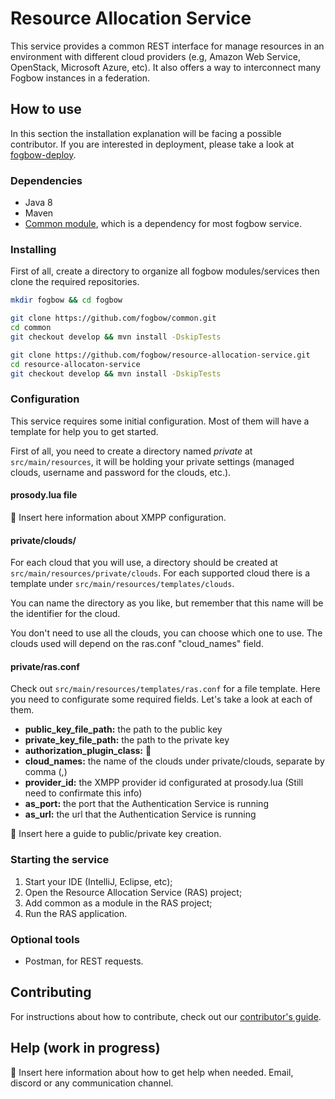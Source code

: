 # Resource Allocation Service

This service provides a common REST interface for manage resources in an environment with different cloud providers (e.g, Amazon Web Service, OpenStack, Microsoft Azure, etc). It also offers a way to interconnect many Fogbow instances in a federation.

## How to use

In this section the installation explanation will be facing a possible contributor. If you are interested in deployment, please take a look at [fogbow-deploy](https://github.com/fogbow/fogbow-deploy).

### Dependencies

- Java 8
- Maven
- [Common module](https://github.com/fogbow/common/), which is a dependency for most fogbow service.

### Installing

First of all, create a directory to organize all fogbow modules/services then clone the required repositories.

```bash
mkdir fogbow && cd fogbow

git clone https://github.com/fogbow/common.git
cd common  
git checkout develop && mvn install -DskipTests

git clone https://github.com/fogbow/resource-allocation-service.git
cd resource-allocaton-service
git checkout develop && mvn install -DskipTests
```

### Configuration

This service requires some initial configuration. Most of them will have a template for help you to get started.

First of all, you need to create a directory named *private* at `src/main/resources`, it will be holding your private settings (managed clouds, username and password for the clouds, etc.).

#### prosody.lua file

:pushpin:  Insert here information about XMPP configuration.

#### private/clouds/

For each cloud that you will use, a directory should be created at `src/main/resources/private/clouds`. For each supported cloud there is a template under `src/main/resources/templates/clouds`.

You can name the directory as you like, but remember that this name will be the identifier for the cloud.

You don't need to use all the clouds, you can choose which one to use. The clouds used will depend on the ras.conf "cloud_names" field.

#### private/ras.conf

Check out `src/main/resources/templates/ras.conf` for a file template. Here you need to configurate some required fields. Let's take a look at each of them.

- **public_key_file_path:** the path to the public key
- **private_key_file_path:** the path to the private key
- **authorization_plugin_class:** :pushpin:
- **cloud_names:** the name of the clouds under private/clouds, separate by comma (,)
- **provider_id:** the XMPP provider id configurated at prosody.lua (Still need to confirmate this info)
- **as_port:** the port that the Authentication Service is running
- **as_url:** the url that the Authentication Service is running

:pushpin: Insert here a guide to public/private key creation.

### Starting the service

1. Start your IDE (IntelliJ, Eclipse, etc);
2. Open the Resource Allocation Service (RAS) project;
3. Add common as a module in the RAS project;
4. Run the RAS application.

### Optional tools

- Postman, for REST requests.

## Contributing

For instructions about how to contribute, check out our [contributor's guide](https://github.com/fogbow/resource-allocation-service/blob/master/CONTRIBUTING.md).

## Help (work in progress)

:pushpin: Insert here information about how to get help when needed. Email, discord or any communication channel.
